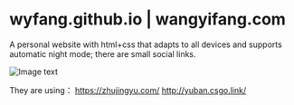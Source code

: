 # wyfang.github.io | wangyifang.com

A personal website with html+css that adapts to all devices and supports automatic night mode; there are small social links.

![Image text](https://github.com/wyfang/wyfang.github.io/blob/master/share/img/README201904281532.jpg)

They are using：
https://zhujingyu.com/
http://yuban.csgo.link/
